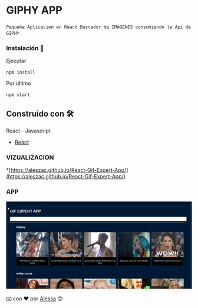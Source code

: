 

# GIPHY APP

`Pequeña Aplicacion en React Buscador de IMAGENES consumiendo la Api de GIPHY`



### Instalación 🔧
Ejecutar

```
npm install
```

Por ultimo

```
npm start
```

## Construido con 🛠️
React - Javascript

* [React](https://es.reactjs.org/)


### VIZUALIZACION
*[https://aleszac.github.io/React-Gif-Expert-App/](https://aleszac.github.io/React-Gif-Expert-App/)

### APP

![React](https://github.com/AlesZaC/React-Gif-Expert-App/blob/main/public/LPMG.png)




⌨️ con ❤️ por [Alessa](https://github.com/AlesZaC) 😊
